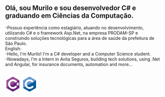 ## Olá, sou Murilo e sou desenvolvedor C# e graduando em Ciências da Computação.
-Possuo experiência como estagiário, atuando no desenvolvimento, utilizando C# e o framework Asp.Net, na empresa PRODAM-SP e construindo soluções tecnológicas para a área de saúde da prefeitura de São Paulo.<br>
English:<br>
-Hello, I'm Murilo! I'm a C# developer and a Computer Science student.<br>
-Nowadays, I'm a Intern in Avita Seguros, building tech solutions, using .Net and Angular, for insurance documents, automation and more...

<div style="display: inline_block"><br>
  <a ref = "https://github.com/MrlDev013">
  <img align="center" alt="Murilo-Csharp" height="50" width="50"   src="https://raw.githubusercontent.com/devicons/devicon/master/icons/csharp/csharp-original.svg">
  <img align="center" alt="Murilo-C" height="50" width="50"   src="https://raw.githubusercontent.com/devicons/devicon/master/icons/c/c-original.svg">
</div>
